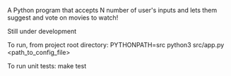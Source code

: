 A Python program that accepts N number of user's inputs and lets them suggest and vote on movies to watch!

Still under development

To run, from project root directory:
PYTHONPATH=src python3 src/app.py <path_to_config_file>

To run unit tests:
make test
